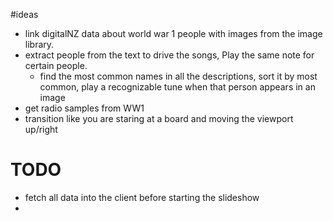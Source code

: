 #ideas

- link digitalNZ data about world war 1 people with images from the image library.
- extract people from the text to drive the songs, Play the same note for certain people.
    - find the most common names in all the descriptions, sort it by most common, play a recognizable tune when that person appears in an image
- get radio samples from WW1
- transition like you are staring at a board and moving the viewport up/right


# TODO
- fetch all data into the client before starting the slideshow
-
